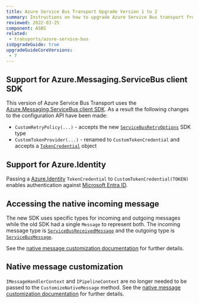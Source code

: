 ```yaml
---
title: Azure Service Bus Transport Upgrade Version 1 to 2
summary: Instructions on how to upgrade Azure Service Bus transport from version 1 to 2.
reviewed: 2022-03-25
component: ASBS
related:
 - transports/azure-service-bus
isUpgradeGuide: true
upgradeGuideCoreVersions:
 - 7
---
```


## Support for Azure.Messaging.ServiceBus client SDK

This version of Azure Service Bus Transport uses the [Azure.Messaging.ServiceBus client SDK](https://www.nuget.org/packages/Azure.Messaging.ServiceBus). As a result the following changes to the configuration API have been made:

- `CustomRetryPolicy(...)` - accepts the new [`ServiceBusRetryOptions`](https://docs.microsoft.com/en-us/dotnet/api/azure.messaging.servicebus.servicebusretryoptions) SDK type
- `CustomTokenProvider(...)` - renamed to `CustomTokenCredential` and accepts a [`TokenCredential`](https://docs.microsoft.com/en-us/dotnet/api/azure.core.tokencredential) object

## Support for Azure.Identity

Passing a [Azure.Identity](https://www.nuget.org/packages/Azure.Identity/) `TokenCredential` to `CustomTokenCredential(TOKEN)` enables authentication against [Microsoft Entra ID](https://azure.microsoft.com/en-us/services/active-directory).

## Accessing the native incoming message

The new SDK uses specific types for incoming and outgoing messages while the old SDK had a single `Message` to represent both. The incoming message type is [`ServiceBusReceivedMessage`](https://docs.microsoft.com/en-us/dotnet/api/azure.messaging.servicebus.servicebusreceivedmessage) and the outgoing type is [`ServiceBusMessage`](https://docs.microsoft.com/en-us/dotnet/api/azure.messaging.servicebus.servicebusmessage).

See the [native message customization documentation](/transports/azure-service-bus/native-message-access.md) for further details.

## Native message customization

`IMessageHandlerContext` and `IPipelineContext` are no longer needed to be passed to the `CustomizeNativeMessage` method. See the [native message customization documentation](/transports/azure-service-bus/native-message-access.md) for further details.
